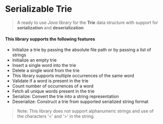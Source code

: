# Serializable Trie

>A ready to use *Java* library for the **Trie** data structure with support for **serialization** and 
**deserialization**

 #### This library supports the following features
 
* Initialize a trie by passing the absolute file path or by passing a list of strings
* Initialize an empty trie
* Insert a single word into the trie
* Delete a single word from the trie
* This library supports multiple occurrences of the same word
* Validate if a word is present in the trie
* Count number of occurrences of a word
* Fetch all unique words present in the trie
* Serialize: Convert the trie into a string representation
* Deserialize: Construct a trie from supported serialized string format

> Note: This library does not support alphanumeric strings and use of the characters '<' and '>' in the string.


